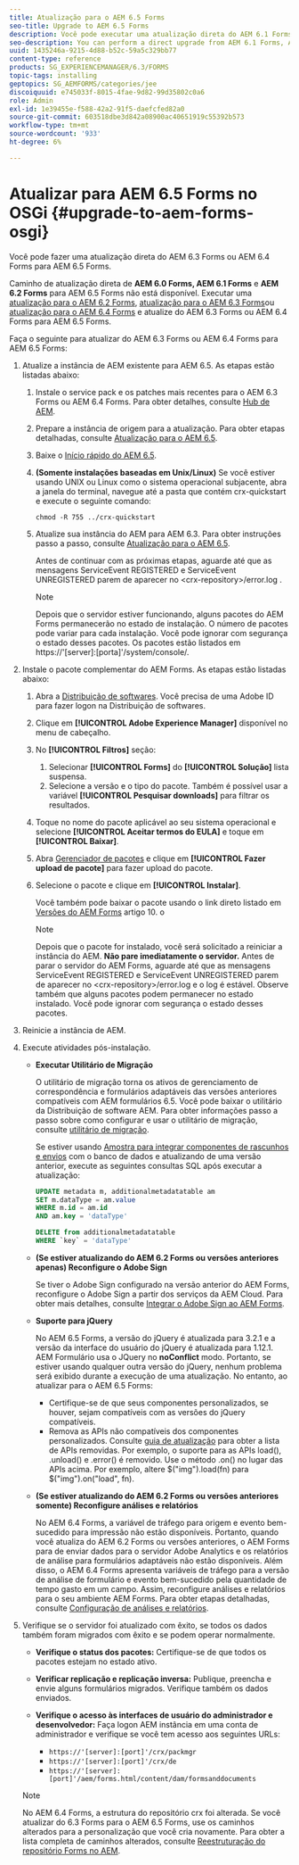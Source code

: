 ```yaml
---
title: Atualização para o AEM 6.5 Forms
seo-title: Upgrade to AEM 6.5 Forms
description: Você pode executar uma atualização direta do AEM 6.1 Forms, AEM 6.2 Forms e LiveCycle ES4 SP1 para AEM 6.3 Forms.
seo-description: You can perform a direct upgrade from AEM 6.1 Forms, AEM 6.2 Forms, and LiveCycle ES4 SP1 to AEM 6.3 Forms.
uuid: 1435246a-9215-4d88-b52c-59a5c329bb77
content-type: reference
products: SG_EXPERIENCEMANAGER/6.3/FORMS
topic-tags: installing
geptopics: SG_AEMFORMS/categories/jee
discoiquuid: e745033f-8015-4fae-9d82-99d35802c0a6
role: Admin
exl-id: 1e39455e-f588-42a2-91f5-daefcfed82a0
source-git-commit: 603518dbe3d842a08900ac40651919c55392b573
workflow-type: tm+mt
source-wordcount: '933'
ht-degree: 6%

---
```


# Atualizar para AEM 6.5 Forms no OSGi {#upgrade-to-aem-forms-osgi}

Você pode fazer uma atualização direta do AEM 6.3 Forms ou AEM 6.4 Forms para AEM 6.5 Forms.

Caminho de atualização direta de **AEM 6.0 Forms, AEM 6.1 Forms** e **AEM 6.2 Forms** para AEM 6.5 Forms não está disponível. Executar uma [atualização para o AEM 6.2 Forms](https://helpx.adobe.com/experience-manager/6-2/forms/using/upgrade.html), [atualização para o AEM 6.3 Forms](https://helpx.adobe.com/experience-manager/6-3/forms/using/upgrade.html)ou [atualização para o AEM 6.4 Forms](/help/forms/using/upgrade.md) e atualize do AEM 6.3 Forms ou AEM 6.4 Forms para AEM 6.5 Forms.

Faça o seguinte para atualizar do AEM 6.3 Forms ou AEM 6.4 Forms para AEM 6.5 Forms:

1. Atualize a instância de AEM existente para AEM 6.5. As etapas estão listadas abaixo:

   1. Instale o service pack e os patches mais recentes para o AEM 6.3 Forms ou AEM 6.4 Forms. Para obter detalhes, consulte [Hub de AEM](https://helpx.adobe.com/br/experience-manager/aem-releases-updates.html).
   1. Prepare a instância de origem para a atualização. Para obter etapas detalhadas, consulte [Atualização para o AEM 6.5](/help/sites-deploying/upgrade.md).
   1. Baixe o [Início rápido do AEM 6.5](/help/sites-deploying/deploy.md#getting%20the%20software).
   1. **(Somente instalações baseadas em Unix/Linux)** Se você estiver usando UNIX ou Linux como o sistema operacional subjacente, abra a janela do terminal, navegue até a pasta que contém crx-quickstart e execute o seguinte comando:

      `chmod -R 755 ../crx-quickstart`

   1. Atualize sua instância do AEM para AEM 6.3. Para obter instruções passo a passo, consulte [Atualização para o AEM 6.5](/help/sites-deploying/upgrade.md).

      Antes de continuar com as próximas etapas, aguarde até que as mensagens ServiceEvent REGISTERED e ServiceEvent UNREGISTERED parem de aparecer no &lt;crx-repository>/error.log .

      >[!NOTE]
      >
      >Depois que o servidor estiver funcionando, alguns pacotes do AEM Forms permanecerão no estado de instalação. O número de pacotes pode variar para cada instalação. Você pode ignorar com segurança o estado desses pacotes. Os pacotes estão listados em https://&#39;[server]:[porta]&#39;/system/console/.

1. Instale o pacote complementar do AEM Forms. As etapas estão listadas abaixo:

   1. Abra a [Distribuição de softwares](https://experience.adobe.com/downloads). Você precisa de uma Adobe ID para fazer logon na Distribuição de softwares.
   1. Clique em **[!UICONTROL Adobe Experience Manager]** disponível no menu de cabeçalho.
   1. No **[!UICONTROL Filtros]** seção:
      1. Selecionar **[!UICONTROL Forms]** do **[!UICONTROL Solução]** lista suspensa.
      1. Selecione a versão e o tipo do pacote. Também é possível usar a variável **[!UICONTROL Pesquisar downloads]** para filtrar os resultados.
   1. Toque no nome do pacote aplicável ao seu sistema operacional e selecione **[!UICONTROL Aceitar termos do EULA]** e toque em **[!UICONTROL Baixar]**.
   1. Abra [Gerenciador de pacotes](https://docs.adobe.com/content/help/pt-BR/experience-manager-65/administering/contentmanagement/package-manager.html) e clique em **[!UICONTROL Fazer upload de pacote]** para fazer upload do pacote.
   1. Selecione o pacote e clique em **[!UICONTROL Instalar]**.

      Você também pode baixar o pacote usando o link direto listado em [Versões do AEM Forms](https://helpx.adobe.com/br/aem-forms/kb/aem-forms-releases.html) artigo 10. o

      >[!NOTE]
      >
      >Depois que o pacote for instalado, você será solicitado a reiniciar a instância do AEM. **Não pare imediatamente o servidor.** Antes de parar o servidor do AEM Forms, aguarde até que as mensagens ServiceEvent REGISTERED e ServiceEvent UNREGISTERED parem de aparecer no &lt;crx-repository>/error.log e o log é estável. Observe também que alguns pacotes podem permanecer no estado instalado. Você pode ignorar com segurança o estado desses pacotes.

1. Reinicie a instância de AEM.

1. Execute atividades pós-instalação.

   * **Executar Utilitário de Migração**

      O utilitário de migração torna os ativos de gerenciamento de correspondência e formulários adaptáveis das versões anteriores compatíveis com AEM formulários 6.5. Você pode baixar o utilitário da Distribuição de software AEM. Para obter informações passo a passo sobre como configurar e usar o utilitário de migração, consulte [utilitário de migração](../../forms/using/migration-utility.md).

      Se estiver usando [Amostra para integrar componentes de rascunhos e envios](https://helpx.adobe.com/experience-manager/6-3/forms/using/integrate-draft-submission-database.html) com o banco de dados e atualizando de uma versão anterior, execute as seguintes consultas SQL após executar a atualização:

      ```sql
      UPDATE metadata m, additionalmetadatatable am
      SET m.dataType = am.value
      WHERE m.id = am.id
      AND am.key = 'dataType'
      ```

      ```sql
      DELETE from additionalmetadatatable
      WHERE `key` = 'dataType'
      ```

   * **(Se estiver atualizando do AEM 6.2 Forms ou versões anteriores apenas) Reconfigure o Adobe Sign**

      Se tiver o Adobe Sign configurado na versão anterior do AEM Forms, reconfigure o Adobe Sign a partir dos serviços da AEM Cloud. Para obter mais detalhes, consulte [Integrar o Adobe Sign ao AEM Forms](../../forms/using/adobe-sign-integration-adaptive-forms.md).

   * **Suporte para jQuery**

      No AEM 6.5 Forms, a versão do jQuery é atualizada para 3.2.1 e a versão da interface do usuário do jQuery é atualizada para 1.12.1. AEM Formulário usa o JQuery no **noConflict** modo. Portanto, se estiver usando qualquer outra versão do jQuery, nenhum problema será exibido durante a execução de uma atualização. No entanto, ao atualizar para o AEM 6.5 Forms:

      * Certifique-se de que seus componentes personalizados, se houver, sejam compatíveis com as versões do jQuery compatíveis.
      * Remova as APIs não compatíveis dos componentes personalizados. Consulte [guia de atualização](https://jquery.com/upgrade-guide/3.0/) para obter a lista de APIs removidas. Por exemplo, o suporte para as APIs load(), .unload() e .error() é removido. Use o método .on() no lugar das APIs acima. Por exemplo, altere $(&quot;img&quot;).load(fn) para $(&quot;img&quot;).on(&quot;load&quot;, fn).
   * **(Se estiver atualizando do AEM 6.2 Forms ou versões anteriores somente) Reconfigure análises e relatórios**

      No AEM 6.4 Forms, a variável de tráfego para origem e evento bem-sucedido para impressão não estão disponíveis. Portanto, quando você atualiza do AEM 6.2 Forms ou versões anteriores, o AEM Forms para de enviar dados para o servidor Adobe Analytics e os relatórios de análise para formulários adaptáveis não estão disponíveis. Além disso, o AEM 6.4 Forms apresenta variáveis de tráfego para a versão de análise de formulário e evento bem-sucedido pela quantidade de tempo gasto em um campo. Assim, reconfigure análises e relatórios para o seu ambiente AEM Forms. Para obter etapas detalhadas, consulte [Configuração de análises e relatórios](../../forms/using/configure-analytics-forms-documents.md).


1. Verifique se o servidor foi atualizado com êxito, se todos os dados também foram migrados com êxito e se podem operar normalmente.

   * **Verifique o status dos pacotes:** Certifique-se de que todos os pacotes estejam no estado ativo.
   * **Verificar replicação e replicação inversa:** Publique, preencha e envie alguns formulários migrados. Verifique também os dados enviados.
   * **Verifique o acesso às interfaces de usuário do administrador e desenvolvedor:** Faça logon AEM instância em uma conta de administrador e verifique se você tem acesso aos seguintes URLs:

      * `https://'[server]:[port]'/crx/packmgr`
      * `https://'[server]:[port]'/crx/de`
      * `https://'[server]:[port]'/aem/forms.html/content/dam/formsanddocuments`

   >[!NOTE]
   No AEM 6.4 Forms, a estrutura do repositório crx foi alterada. Se você atualizar do 6.3 Forms para o AEM 6.5 Forms, use os caminhos alterados para a personalização que você cria novamente. Para obter a lista completa de caminhos alterados, consulte [Reestruturação do repositório Forms no AEM](/help/sites-deploying/forms-repository-restructuring-in-aem-6-5.md).
